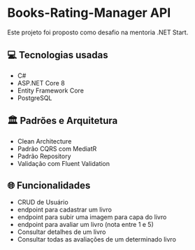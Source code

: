 # Books-Rating-Manager API

Este projeto foi proposto como desafio na mentoria .NET Start.

## 💻 Tecnologias usadas

- C#
- ASP.NET Core 8
- Entity Framework Core
- PostgreSQL

## 🏛️ Padrões e Arquitetura

- Clean Architecture
- Padrão CQRS com MediatR
- Padrão Repository
- Validação com Fluent Validation

## 🌐 Funcionalidades

- CRUD de Usuário
- endpoint para cadastrar um livro
- endpoint para subir uma imagem para capa do livro
- endpoint para avaliar um livro (nota entre 1 e 5)
- Consultar detalhes de um livro
- Consultar todas as avaliações de um determinado livro

